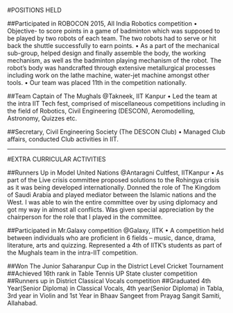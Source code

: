 #POSITIONS HELD

##Participated in ROBOCON 2015, All India Robotics competition
•	Objective- to score points in a game of badminton which was supposed to be played by two robots of each team. The two robots had to serve or hit back the shuttle successfully to earn points.
•	As a part of the mechanical sub-group, helped design and finally assemble the body, the working mechanism, as well as the badminton playing mechanism of the robot. The robot’s body was handcrafted through extensive metallurgical processes including work on the lathe machine, water-jet machine amongst other tools.
•	Our team was placed 11th in the competition nationally.

##Team Captain of The Mughals @Takneek, IIT Kanpur
•	Led the team at the intra IIT Tech fest, comprised of miscellaneous competitions including in the field of Robotics, Civil Engineering (DESCON), Aeromodelling, Astronomy, Quizzes etc.

##Secretary, Civil Engineering Society (The DESCON Club)
•	Managed Club affairs, conducted Club activities in IIT.

---------------------------------------------------------------------------------------------------------


#EXTRA CURRICULAR ACTIVITIES

##Runners Up in Model United Nations @Antaragni Cultfest, IITKanpur 
•	As part of the Live crisis committee proposed solutions to the Rohingya crisis as it was being developed internationally. Donned the role of The Kingdom of Saudi Arabia and played mediator between the Islamic nations and the West. I was able to win the entire committee over by using diplomacy and got my way in almost all conflicts. Was given special appreciation by the chairperson for the role that I played in the committee. 

##Participated in Mr.Galaxy competition @Galaxy, IITK
•	A competition held between individuals who are proficient in 6 fields – music, dance, drama, literature, arts and quizzing. Represented a 4th of IITK’s students as part of the Mughals team in the intra-IIT competition.

##Won The Junior Saharanpur Cup in the District Level Cricket Tournament
##Achieved 16th rank in Table Tennis UP State cluster competition
##Runners up in District Classical Vocals competition
##Graduated 4th Year(Senior Diploma) in Classical Vocals, 4th year(Senior Diploma) in Tabla, 3rd  year in Violin and 1st Year in Bhaav Sangeet from Prayag Sangit Samiti, Allahabad.

